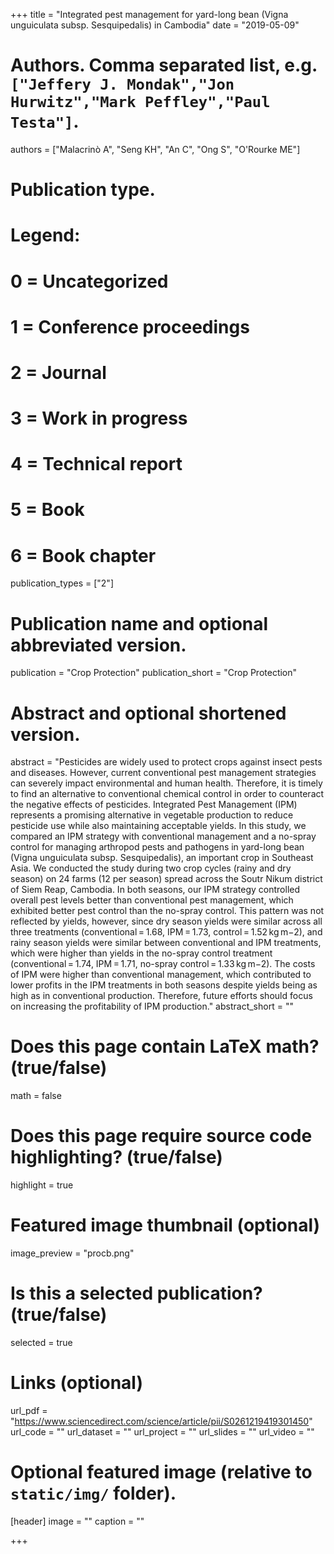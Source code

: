 +++
title = "Integrated pest management for yard-long bean (Vigna unguiculata subsp. Sesquipedalis) in Cambodia"
date = "2019-05-09"

# Authors. Comma separated list, e.g. `["Jeffery J. Mondak","Jon Hurwitz","Mark Peffley","Paul Testa"]`.
authors = ["Malacrinò A", "Seng KH", "An C", "Ong S", "O'Rourke ME"]

# Publication type.
# Legend:
# 0 = Uncategorized
# 1 = Conference proceedings
# 2 = Journal
# 3 = Work in progress
# 4 = Technical report
# 5 = Book
# 6 = Book chapter
publication_types = ["2"]

# Publication name and optional abbreviated version.
publication = "Crop Protection"
publication_short = "Crop Protection"

# Abstract and optional shortened version.
abstract = "Pesticides are widely used to protect crops against insect pests and diseases. However, current conventional pest management strategies can severely impact environmental and human health. Therefore, it is timely to find an alternative to conventional chemical control in order to counteract the negative effects of pesticides. Integrated Pest Management (IPM) represents a promising alternative in vegetable production to reduce pesticide use while also maintaining acceptable yields. In this study, we compared an IPM strategy with conventional management and a no-spray control for managing arthropod pests and pathogens in yard-long bean (Vigna unguiculata subsp. Sesquipedalis), an important crop in Southeast Asia. We conducted the study during two crop cycles (rainy and dry season) on 24 farms (12 per season) spread across the Soutr Nikum district of Siem Reap, Cambodia. In both seasons, our IPM strategy controlled overall pest levels better than conventional pest management, which exhibited better pest control than the no-spray control. This pattern was not reflected by yields, however, since dry season yields were similar across all three treatments (conventional = 1.68, IPM = 1.73, control = 1.52 kg m−2), and rainy season yields were similar between conventional and IPM treatments, which were higher than yields in the no-spray control treatment (conventional = 1.74, IPM = 1.71, no-spray control = 1.33 kg m−2). The costs of IPM were higher than conventional management, which contributed to lower profits in the IPM treatments in both seasons despite yields being as high as in conventional production. Therefore, future efforts should focus on increasing the profitability of IPM production."
abstract_short = ""

# Does this page contain LaTeX math? (true/false)
math = false

# Does this page require source code highlighting? (true/false)
highlight = true

# Featured image thumbnail (optional)
image_preview = "procb.png"

# Is this a selected publication? (true/false)
selected = true

# Links (optional)
url_pdf = "https://www.sciencedirect.com/science/article/pii/S0261219419301450"
url_code = ""
url_dataset = ""
url_project = ""
url_slides = ""
url_video = ""

# Optional featured image (relative to `static/img/` folder).
[header]
image = ""
caption = ""

+++
